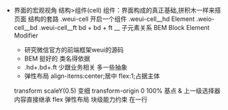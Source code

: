 - 界面的宏观视角
  结构>组件(cell)
  组件：界面构成的真正基础,拼积木一样来搭页面
  结构的套路
  .weui-cell 开启一个组件
    .weui-cell__hd Element
    .weio-cell__bd
    .weui-cell__ft
  bd + bd + ft
  __ 子元素关系 
  BEM Block Element Modifier

  - 研究微信官方的前端框架weui的源码
  - BEM 挺好的 类名得依据
  - .hd+.bd+.ft 少跟业务相关 多一些抽象
  - 弹性布局 align-items:center;居中
            flex:1;占据主体
  
  transform scaleY(0.5) 变细
  transform-origin 0 100% 基点
  & 上一级选择器内容直接继承
  flex 弹性布局 块级能力约束 在一行